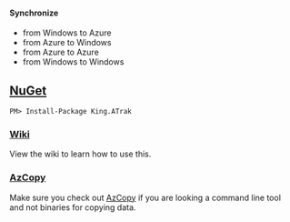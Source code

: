 #### Synchronize
- from Windows to Azure
- from Azure to Windows
- from Azure to Azure
- from Windows to Windows

## [NuGet](https://www.nuget.org/packages/King.ATrak)
```
PM> Install-Package King.ATrak
```

### [Wiki](https://github.com/jefking/King.A-Trak/wiki)
View the wiki to learn how to use this.

### [AzCopy](http://azure.microsoft.com/en-us/documentation/articles/storage-use-azcopy/)
Make sure you check out [AzCopy](https://azure.microsoft.com/en-us/documentation/articles/storage-use-azcopy/) if you are looking a command line tool and not binaries for copying data.

